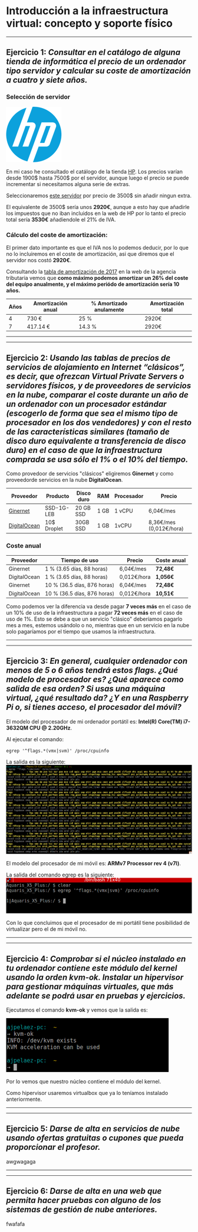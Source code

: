 # Introducción a la infraestructura virtual: concepto y soporte físico
---
## Ejercicio 1: *Consultar en el catálogo de alguna tienda de informática el precio de un ordenador tipo servidor y calcular su coste de amortización a cuatro y siete años.*

### Selección de servidor

![Imagen hp](./imgs/hp_logo.png)

En mi caso he consultado el catálogo de la tienda [HP](http://store.hp.com/us/en/mdp/dl380-gen-9-servers#!&tab=vao). Los precios varían desde 1900$ hasta 7500$ por el servidor, aunque luego el precio se puede incrementar si necesitamos alguna serie de extras.

Seleccionaremos [este servidor](http://store.hp.com/us/en/pdp/hp-proliant-dl380-g9-2u-rack-server---intel-xeon-e5-2620-v4-octa-core-%288-core%29-210-ghz---64-gb-installed-ddr4-sdram---serial-a) por precio de 3500$ sin añadir ningun extra.

 El equivalente de 3500$ sería unos **2920€**, aunque a esto hay que añadirle los impuestos que no iban incluidos en la web de HP por lo tanto el precio total sería **3530€** añadiendole el 21% de IVA.

### Cálculo del coste de amortización:

El primer dato importante es que el IVA nos lo podemos deducir, por lo que no lo incluiremos en el coste de amortización, asi que diremos que el servidor nos costó **2920€**.

Consultando la [tabla de amortización de 2017](http://www.agenciatributaria.es/AEAT.internet/Inicio/_Segmentos_/Empresas_y_profesionales/Empresarios_individuales_y_profesionales/Rendimientos_de_actividades_economicas_en_el_IRPF/Regimenes_para_determinar_el_rendimiento_de_las_actividades_economicas/Estimacion_Directa_Simplificada.shtml) en la web de la agencia tributaria vemos que **como máximo podemos amortizar un 26% del coste del equipo anualmente, y el máximo periódo de amortización sería 10 años.**

| Años | Amortización anual | % Amortizado anulamente | Amortización total |
| ---- | ------------------ | ----------------------- | ------------------ |
| 4 |  730 € | 25 % | 2920€ |
| 7 | 417.14 € | 14.3 % | 2920€ |

---

---

## Ejercicio 2:  *Usando las tablas de precios de servicios de alojamiento en Internet “clásicos”, es decir, que ofrezcan Virtual Private Servers o servidores físicos, y de proveedores de servicios en la nube, comparar el coste durante un año de un ordenador con un procesador estándar (escogerlo de forma que sea el mismo tipo de procesador en los dos vendedores) y con el resto de las características similares (tamaño de disco duro equivalente a transferencia de disco duro) en el caso de que la infraestructura comprada se usa sólo el 1% o el 10% del tiempo.*

Como provedoor de servicios "clásicos" eligiremos **Ginernet** y como proveedorde servicios en la nube **DigitalOcean**.

| Proveedor | Producto | Disco duro | RAM | Procesador | Precio |
| ------------------ | ---------------- | ------------------ | -------- | -------------------- | ---------- |
| [Ginernet](https://ginernet.com/es/servidores/vps/openvz/ssd/) | SSD-1G-LEB |  20 GB SSD | 1 GB | 1 vCPU |  6,04€/mes |
| [DigitalOcean](https://www.digitalocean.com/pricing/) | 10$ Droplet | 30GB SSD | 1 GB | 1vCPU | 8,36€/mes (0,012€/hora) |

### Coste anual
| Proveedor | Tiempo de uso | Precio | Coste anual |
| ------------------ | ------------------------ | ----------- | -------------------- |
| Ginernet | 1 % (3.65 días, 88 horas) | 6,04€/mes | **72,48€** |
| DigitalOcean | 1 % (3.65 días, 88 horas) | 0,012€/hora |  **1,056€** |
| Ginernet | 10 % (36.5 días, 876 horas) | 6,04€/mes | **72,48€** |
| DigitalOcean | 10 % (36.5 días, 876 horas) | 0,012€/hora |  **10,51€** |

Como podemos ver la diferencia va desde pagar **7 veces más** en el caso de un 10% de uso de la infraestructura a pagar **72 veces más** en el caso de uso de 1%. Esto se debe a que un servicio "clásico" deberíamos pagarlo mes a mes, estemos usándolo o no, mientras que en un servicio en la nube solo pagaríamos por el tiempo que usamos la infraestructura.

---

---

## Ejercicio 3:  *En general, cualquier ordenador con menos de 5 o 6 años tendrá estos flags. ¿Qué modelo de procesador es? ¿Qué aparece como salida de esa orden? Si usas una máquina virtual, ¿qué resultado da? ¿Y en una Raspberry Pi o, si tienes acceso, el procesador del móvil?*

El modelo del procesador de mi ordenador portátil es:
 **Intel(R) Core(TM) i7-3632QM CPU @ 2.20GHz**. 

Al ejecutar el comando: 

~~~
egrep '^flags.*(vmx|svm)' /proc/cpuinfo
~~~

La salida es la siguiente:
![cpuinfo](./imgs/cpuinfo.png)

El modelo del procesador de mi móvil es: 
**ARMv7 Processor rev 4 (v7l)**.

La salida del comando egrep es la siguiente:
![cpuinfo movil](./imgs/cpuinfo-movil.png)

Con lo que concluimos que el procesador de mi portátil tiene posibilidad de virtualizar pero el de mi móvil no.

---

---

## Ejercicio 4:  *Comprobar si el núcleo instalado en tu ordenador contiene este módulo del kernel usando la orden kvm-ok. Instalar un hipervisor para gestionar máquinas virtuales, que más adelante se podrá usar en pruebas y ejercicios.*

Ejecutamos el comando **kvm-ok** y vemos que la salida es:

![kvm-ok](./imgs/kvm-ok.png)

Por lo vemos que nuestro núcleo contiene el módulo del kernel.

Como hipervisor usaremos virtualbox que ya lo teníamos instalado anteriormente.

---

---

## Ejercicio 5:  *Darse de alta en servicios de nube usando ofertas gratuitas o cupones que pueda proporcionar el profesor.*

awgwagaga

---

---

## Ejercicio 6:  *Darse de alta en una web que permita hacer pruebas con alguno de los sistemas de gestión de nube anteriores.*

fwafafa

